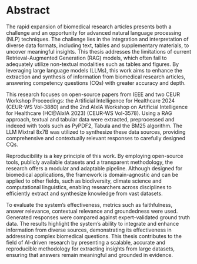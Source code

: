 # Abstract

The rapid expansion of biomedical research articles presents both a challenge and an opportunity for advanced natural language processing (NLP) techniques. The challenge lies in the integration and interpretation of diverse data formats, including text, tables and supplementary materials, to uncover meaningful insights. This thesis addresses the limitations of current Retrieval-Augmented Generation (RAG) models, which often fail to adequately utilize non-textual modalities such as tables and figures. By leveraging large language models (LLMs), this work aims to enhance the extraction and synthesis of information from biomedical research articles, answering competency questions (CQs) with greater accuracy and depth.

This research focuses on open-source papers from IEEE and two CEUR Workshop Proceedings: the Artificial Intelligence for Healthcare 2024 (CEUR-WS Vol-3880) and the 2nd AIxIA Workshop on Artificial Intelligence for Healthcare (HC@AIxIA 2023) (CEUR-WS Vol-3578). Using a RAG approach, textual and tabular data were extracted, preprocessed and indexed with tools such as PyPDF2, Tabula and the BM25 algorithm. The LLM Mixtral 8x7B was utilized to synthesize these data sources, providing comprehensive and contextually relevant responses to carefully designed CQs.

Reproducibility is a key principle of this work. By employing open-source tools, publicly available datasets and a transparent methodology, the research offers a modular and adaptable pipeline. Although designed for biomedical applications, the framework is domain-agnostic and can be applied to other fields, such as biodiversity, climate science and computational linguistics, enabling researchers across disciplines to efficiently extract and synthesize knowledge from vast datasets.

To evaluate the system’s effectiveness, metrics such as faithfulness, answer relevance, contextual relevance and groundedness were used. Generated responses were compared against expert-validated ground truth data. The results highlight the system’s ability to integrate and enhance information from diverse sources, demonstrating its effectiveness in addressing complex biomedical questions. This thesis contributes to the field of AI-driven research by presenting a scalable, accurate and reproducible methodology for extracting insights from large datasets, ensuring that answers remain meaningful and grounded in evidence.
